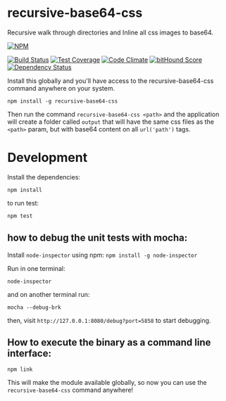 # recursive-base64-css 

Recursive walk through directories and Inline all css images to base64.

[![NPM](https://nodei.co/npm/recursive-base64-css.png)](https://nodei.co/npm/recursive-base64-css/)

[![Build Status](https://travis-ci.org/PauloLuan/recursive-base64-css.svg)](https://travis-ci.org/PauloLuan/recursive-base64-css)
[![Test Coverage](https://codeclimate.com/github/PauloLuan/recursive-base64-css/badges/coverage.svg "All Lines Tested")](https://codeclimate.com/github/PauloLuan/recursive-base64-css)
[![Code Climate](https://codeclimate.com/github/PauloLuan/recursive-base64-css/badges/gpa.svg "No Nasty Code")](https://codeclimate.com/github/PauloLuan/recursive-base64-css)
[![bitHound Score](https://www.bithound.io/github/PauloLuan/recursive-base64-css/badges/score.svg)](https://www.bithound.io/github/PauloLuan/recursive-base64-css)
[![Dependency Status](https://david-dm.org/PauloLuan/recursive-base64-css.svg "Dependencies Checked & Updated Regularly (Security is Important!)")](https://david-dm.org/PauloLuan/recursive-base64-css)


Install this globally and you'll have access to the recursive-base64-css command anywhere on your system.

	npm install -g recursive-base64-css

Then run the command `recursive-base64-css <path>` and the application will create a folder called `output` that will have the same css files as the `<path>` param, but with base64 content on all `url('path')` tags. 

# Development

Install the dependencies:

	npm install

to run test:
``` js
npm test
```

## how to debug the unit tests with mocha:

Install `node-inspector` using npm: `npm install -g node-inspector` 

Run in one terminal:

	node-inspector

and on another terminal run:
	
	mocha --debug-brk

then, visit `http://127.0.0.1:8080/debug?port=5858` to start debugging.

## How to execute the binary as a command line interface: 

	npm link

This will make the module available globally, so now you can use the `recursive-base64-css` command anywhere!